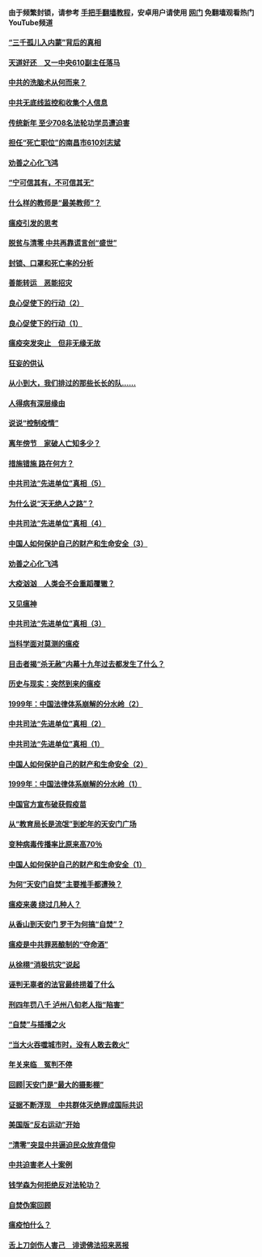 #### 由于频繁封锁，请参考 [手把手翻墙教程](https://github.com/gfw-breaker/guides/wiki/)，安卓用户请使用 [网门](https://github.com/gfw-breaker/nogfw/blob/master/dl.md?t=03181700) 免翻墙观看热门YouTube频道 

#### [“三千孤儿入内蒙”背后的真相](../pages/19/422229.md?t=03181700) 

#### [天道好还　又一中央610副主任落马](../pages/19/422155.md?t=03181700) 

#### [中共的洗脑术从何而来？](../pages/19/422154.md?t=03181700) 

#### [中共无底线监控和收集个人信息](../pages/19/422039.md?t=03181700) 

#### [传统新年 至少708名法轮功学员遭迫害](../pages/19/421946.md?t=03181700) 

#### [担任“死亡职位”的南昌市610刘志斌](../pages/19/421957.md?t=03181700) 

#### [劝善之心化飞鸿](../pages/19/421164.md?t=03181700) 

#### [“宁可信其有，不可信其无”](../pages/19/421691.md?t=03181700) 

#### [什么样的教师是“最美教师”？](../pages/19/421755.md?t=03181700) 

#### [瘟疫引发的思考](../pages/19/421594.md?t=03181700) 

#### [脱贫与清零 中共再靠谎言创“盛世”](../pages/19/421590.md?t=03181700) 

#### [封锁、口罩和死亡率的分析](../pages/19/421495.md?t=03181700) 

#### [善能转运　恶能招灾](../pages/19/421334.md?t=03181700) 

#### [良心促使下的行动（2）](../pages/19/421361.md?t=03181700) 

#### [良心促使下的行动（1）](../pages/19/421302.md?t=03181700) 

#### [瘟疫突发突止　但非无缘无故](../pages/19/421281.md?t=03181700) 

#### [狂妄的供认](../pages/19/421199.md?t=03181700) 

#### [从小到大，我们排过的那些长长的队……](../pages/19/421243.md?t=03181700) 

#### [人得病有深层缘由](../pages/19/420864.md?t=03181700) 

#### [说说“控制疫情”](../pages/19/420831.md?t=03181700) 

#### [离年傍节　家破人亡知多少？](../pages/19/420563.md?t=03181700) 

#### [措施错施  路在何方？](../pages/19/420076.md?t=03181700) 

#### [中共司法“先进单位”真相（5）](../pages/19/419453.md?t=03181700) 

#### [为什么说“天无绝人之路”？](../pages/19/419618.md?t=03181700) 

#### [中共司法“先进单位”真相（4）](../pages/19/419452.md?t=03181700) 

#### [中国人如何保护自己的财产和生命安全（3）](../pages/19/419405.md?t=03181700) 

#### [劝善之心化飞鸿](../pages/19/418758.md?t=03181700) 

#### [大疫汹汹　人类会不会重蹈覆辙？](../pages/19/419691.md?t=03181700) 

#### [又见瘟神](../pages/19/419225.md?t=03181700) 

#### [中共司法“先进单位”真相（3）](../pages/19/419451.md?t=03181700) 

#### [当科学面对莫测的瘟疫](../pages/19/419625.md?t=03181700) 

#### [目击者揭“杀无赦”内幕十九年过去都发生了什么？](../pages/19/419617.md?t=03181700) 

#### [历史与现实：突然到来的瘟疫](../pages/19/419619.md?t=03181700) 

#### [1999年：中国法律体系崩解的分水岭（2）](../pages/19/419455.md?t=03181700) 

#### [中共司法“先进单位”真相（2）](../pages/19/419450.md?t=03181700) 

#### [中共司法“先进单位”真相（1）](../pages/19/419449.md?t=03181700) 

#### [中国人如何保护自己的财产和生命安全（2）](../pages/19/419404.md?t=03181700) 

#### [1999年：中国法律体系崩解的分水岭（1）](../pages/19/419454.md?t=03181700) 

#### [中国官方宣布破获假疫苗](../pages/19/419504.md?t=03181700) 

#### [从“教育局长是流氓”到蛇年的天安门广场](../pages/19/419470.md?t=03181700) 

#### [变种病毒传播率比原来高70％](../pages/19/419456.md?t=03181700) 

#### [中国人如何保护自己的财产和生命安全（1）](../pages/19/419403.md?t=03181700) 

#### [为何“天安门自焚”主要推手都遭殃？](../pages/19/419348.md?t=03181700) 

#### [瘟疫来袭 绕过几种人？](../pages/19/419349.md?t=03181700) 

#### [从香山到天安门 罗干为何搞“自焚”？](../pages/19/419270.md?t=03181700) 

#### [瘟疫是中共罪恶酿制的“夺命酒”](../pages/19/419223.md?t=03181700) 

#### [从徐栩“消极抗灾”说起](../pages/19/419224.md?t=03181700) 

#### [诬判无辜者的法官最终捞着了什么](../pages/19/419268.md?t=03181700) 

#### [刑四年罚八千 泸州八旬老人指“陷害”](../pages/19/419232.md?t=03181700) 

#### [“自焚”与插播之火](../pages/19/419226.md?t=03181700) 

#### [“当大火吞噬城市时，没有人敢去救火”](../pages/19/419077.md?t=03181700) 

#### [年关来临　冤判不停](../pages/19/419093.md?t=03181700) 

#### [回顾|天安门是“最大的摄影棚”](../pages/19/380866.md?t=03181700) 

#### [证据不断浮现　中共群体灭绝罪成国际共识](../pages/19/419031.md?t=03181700) 

#### [美国版“反右运动”开始](../pages/19/419030.md?t=03181700) 

#### [“清零”突显中共逼迫民众放弃信仰](../pages/19/418995.md?t=03181700) 

#### [中共迫害老人十案例](../pages/19/418831.md?t=03181700) 

#### [钱学森为何拒绝反对法轮功？](../pages/19/418905.md?t=03181700) 

#### [自焚伪案回顾](../pages/19/418799.md?t=03181700) 

#### [瘟疫怕什么？](../pages/19/418800.md?t=03181700) 

#### [舌上刀剑伤人害己　诽谤佛法招来恶报](../pages/19/418731.md?t=03181700) 

